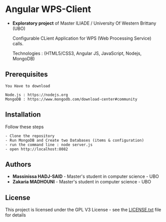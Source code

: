 
# Angular WPS-Client

* **Exploratory project** of Master ILIADE / University Of Western Brittany (UBO)

    Configurable CLient Application for WPS (Web Processing Service) calls.

    Technologies : (HTML5/CSS3, Angular JS, JavaScript, Nodejs, MongoDB)

## Prerequisites

    You Have to download

	Node.js : https://nodejs.org
    MongoDB : https://www.mongodb.com/download-center#community


## Installation

   Follow these steps

	- Clone the repository
    - Run MongoDB and Create two Databases (items & configuration) 
    - run the command line : node server.js
    - open http://localhost:8082


## Authors

* **Massinissa HADJ-SAID** - Master's student in computer science - UBO
* **Zakaria MADHOUNI** - Master's student in computer science - UBO


## License

This project is licensed under the GPL V3 License - see the [LICENSE.txt](LICENSE.txt) file for details


